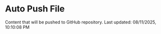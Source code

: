 # Auto Push File

Content that will be pushed to GitHub repository.
Last updated: 08/11/2025, 10:10:08 PM